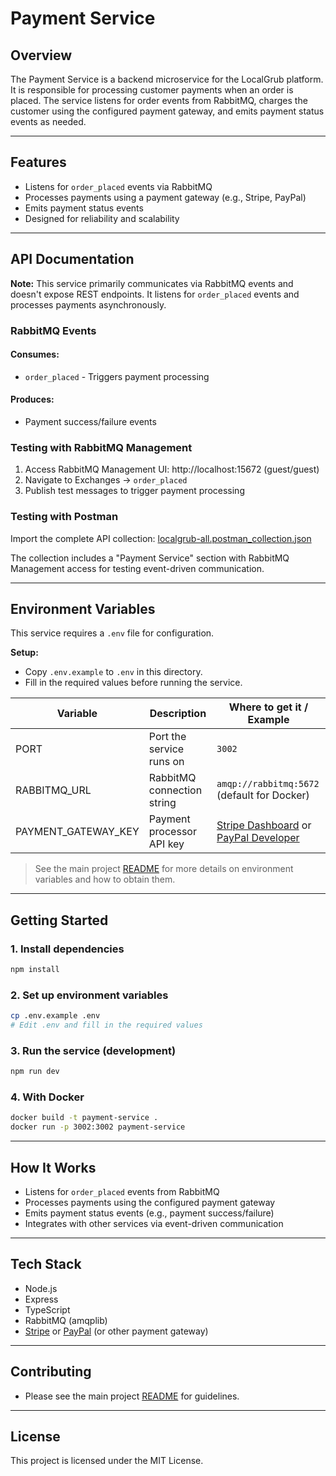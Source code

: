 # Payment Service

## Overview

The Payment Service is a backend microservice for the LocalGrub platform. It is responsible for processing customer payments when an order is placed. The service listens for order events from RabbitMQ, charges the customer using the configured payment gateway, and emits payment status events as needed.

---

## Features

- Listens for `order_placed` events via RabbitMQ
- Processes payments using a payment gateway (e.g., Stripe, PayPal)
- Emits payment status events
- Designed for reliability and scalability

---

## API Documentation

**Note:** This service primarily communicates via RabbitMQ events and doesn't expose REST endpoints. It listens for `order_placed` events and processes payments asynchronously.

### RabbitMQ Events

#### Consumes:

- `order_placed` - Triggers payment processing

#### Produces:

- Payment success/failure events

### Testing with RabbitMQ Management

1. Access RabbitMQ Management UI: http://localhost:15672 (guest/guest)
2. Navigate to Exchanges → `order_placed`
3. Publish test messages to trigger payment processing

### Testing with Postman

Import the complete API collection: [localgrub-all.postman_collection.json](../../docs/api/postman-collections/localgrub-all.postman_collection.json)

The collection includes a "Payment Service" section with RabbitMQ Management access for testing event-driven communication.

---

## Environment Variables

This service requires a `.env` file for configuration.

**Setup:**

- Copy `.env.example` to `.env` in this directory.
- Fill in the required values before running the service.

| Variable            | Description                | Where to get it / Example                                                                                     |
| ------------------- | -------------------------- | ------------------------------------------------------------------------------------------------------------- |
| PORT                | Port the service runs on   | `3002`                                                                                                        |
| RABBITMQ_URL        | RabbitMQ connection string | `amqp://rabbitmq:5672` (default for Docker)                                                                   |
| PAYMENT_GATEWAY_KEY | Payment processor API key  | [Stripe Dashboard](https://dashboard.stripe.com/apikeys) or [PayPal Developer](https://developer.paypal.com/) |

> See the main project [README](../../README.md) for more details on environment variables and how to obtain them.

---

## Getting Started

### 1. Install dependencies

```bash
npm install
```

### 2. Set up environment variables

```bash
cp .env.example .env
# Edit .env and fill in the required values
```

### 3. Run the service (development)

```bash
npm run dev
```

### 4. With Docker

```bash
docker build -t payment-service .
docker run -p 3002:3002 payment-service
```

---

## How It Works

- Listens for `order_placed` events from RabbitMQ
- Processes payments using the configured payment gateway
- Emits payment status events (e.g., payment success/failure)
- Integrates with other services via event-driven communication

---

## Tech Stack

- Node.js
- Express
- TypeScript
- RabbitMQ (amqplib)
- [Stripe](https://stripe.com/) or [PayPal](https://paypal.com/) (or other payment gateway)

---

## Contributing

- Please see the main project [README](../../README.md) for guidelines.

---

## License

This project is licensed under the MIT License.
